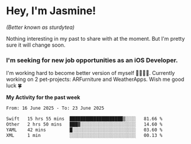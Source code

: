 # Hey, I'm Jasmine!
_(Better known as sturdytea)_

Nothing interesting in my past to share with at the moment. 
But I'm pretty sure it will change soon.

### I'm seeking for new job opportunities as an iOS Developer. 

I'm working hard to become better version of myself 🙇‍♀🏋️‍♀️. 
Currently working on 2 pet-projects: ARFurniture and WeatherApps. 
Wish me good luck 🍀

**My Activity for the past week**

<!--START_SECTION:waka-->

```txt
From: 16 June 2025 - To: 23 June 2025

Swift   15 hrs 55 mins  ████████████████████▒░░░░   81.66 %
Other   2 hrs 50 mins   ███▓░░░░░░░░░░░░░░░░░░░░░   14.60 %
YAML    42 mins         █░░░░░░░░░░░░░░░░░░░░░░░░   03.60 %
XML     1 min           ░░░░░░░░░░░░░░░░░░░░░░░░░   00.13 %
```

<!--END_SECTION:waka-->

